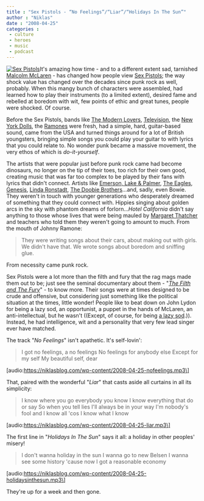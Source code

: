 ```yaml
---
title : "Sex Pistols - “No Feelings”/“Liar”/“Holidays In The Sun”"
author : "Niklas"
date : "2008-04-25"
categories : 
 - culture
 - heroes
 - music
 - podcast
---
```


[![Sex Pistols](https://niklasblog.com/wp-content/2008-04-25-sexpistols.thumbnail.png)](https://niklasblog.com/wp-content/2008-04-25-sexpistols.png "Sex Pistols")It's amazing how time - and to a different extent sad, tarnished [Malcolm McLaren](http://en.wikipedia.org/wiki/Malcolm_McLaren) - has changed how people view [Sex Pistols](http://en.wikipedia.org/wiki/Sex_Pistols); the way shock value has changed over the decades since punk rock as well, probably. When this mangy bunch of characters were assembled, had learned how to play their instruments (to a limited extent), desired fame and rebelled at boredom with wit, few points of ethic and great tunes, people were shocked. Of course.

Before the Sex Pistols, bands like [The Modern Lovers](http://en.wikipedia.org/wiki/Modern_Lovers), [Television](http://en.wikipedia.org/wiki/Television_(band)), the [New York Dolls](http://en.wikipedia.org/wiki/New_York_Dolls), the [Ramones](http://en.wikipedia.org/wiki/Ramones) were fresh, had a simple, hard, guitar-based sound, came from the USA and turned things around for a lot of British youngsters, bringing simple songs you could play your guitar to with lyrics that you could relate to. No wonder punk became a massive movement, the very ethos of which is _do-it-yourself_.

The artists that were popular just before punk rock came had become dinosaurs, no longer on the tip of their toes, too rich for their own good, creating music that was far too complex to be played by their fans with lyrics that didn't connect. Artists like [Emerson, Lake & Palmer](http://en.wikipedia.org/wiki/Emerson,_Lake_&_Palmer), [The Eagles](http://en.wikipedia.org/wiki/The_Eagles), [Genesis](http://en.wikipedia.org/wiki/Genesis_(band)), [Linda Ronstadt](http://en.wikipedia.org/wiki/Linda_Ronstadt), [The Doobie Brothers](http://en.wikipedia.org/wiki/Doobie_Brothers)...and, sadly, even Bowie. They weren't in touch with younger generations who desperately dreamed of something that they could connect with. Hippies singing about golden arcs in the sky with phantom dreams of forlorn..._Hotel California_ didn't say anything to those whose lives that were being mauled by [Margaret Thatcher](http://en.wikipedia.org/wiki/Margaret_Thatcher) and teachers who told them they weren't going to amount to much. From the mouth of Johnny Ramone:

> They were writing songs about their cars, about making out with girls. We didn't have that. We wrote songs about boredom and sniffing glue.

From necessity came punk rock.

Sex Pistols were a lot more than the filth and fury that the rag mags made them out to be; just see the seminal documentary about them - "[_The Filth and The Fury_](http://www.imdb.com/title/tt0236216)" - to know more. Their songs were at times designed to be crude and offensive, but considering just something like the political situation at the times, little wonder! People like to beat down on John Lydon for being a lazy sod, an opportunist, a puppet in the hands of McLaren, an anti-intellectual, but he wasn't ((Except, of course, for being [a lazy sod](http://www.plyrics.com/lyrics/sexpistols/seventeen.html).)). Instead, he had intelligence, wit and a personality that very few lead singer ever have matched.

The track "_No Feelings_" isn't apathetic. It's self-lovin':

> I got no feelings, a no feelings No feelings for anybody else Except for my self My beautiful self, dear

\[audio:https://niklasblog.com/wp-content/2008-04-25-nofeelings.mp3\]

That, paired with the wonderful "_Liar_" that casts aside all curtains in all its simplicity:

> I know where you go everybody you know I know everything that do or say So when you tell lies I'll always be in your way I'm nobody's fool and I know all 'cos I know what I know

\[audio:https://niklasblog.com/wp-content/2008-04-25-liar.mp3\]

The first line in "_Holidays In The Sun_" says it all: a holiday in other peoples' misery!

> I don't wanna holiday in the sun I wanna go to new Belsen I wanna see some history 'cause now I got a reasonable economy

\[audio:https://niklasblog.com/wp-content/2008-04-25-holidaysinthesun.mp3\]

They're up for a week and then gone.
